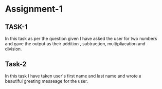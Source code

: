 # Assignment-1
## TASK-1
In this task as per the question given I have asked the user for two numbers and gave the output as their addition , subtraction, multipliacation and division.
## Task-2
In this task I have taken user's first name and last name and wrote a beautiful greeting messeage for the user.
